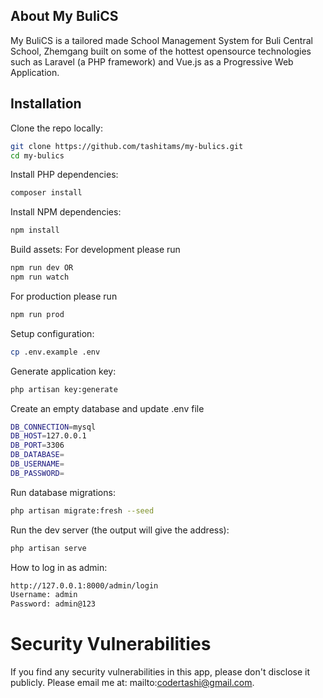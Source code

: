 ## About My BuliCS
My BuliCS is a tailored made School Management System for Buli Central School, Zhemgang built on some of the hottest opensource technologies such as Laravel (a PHP framework) and Vue.js as a Progressive Web Application.


## Installation

Clone the repo locally:

```sh
git clone https://github.com/tashitams/my-bulics.git
cd my-bulics
```

Install PHP dependencies:

```sh
composer install
```

Install NPM dependencies:

```sh
npm install
```

Build assets:
For development please run
```sh
npm run dev OR
npm run watch
```
For production please run
```sh
npm run prod
```

Setup configuration:
```sh
cp .env.example .env
```

Generate application key:

```sh
php artisan key:generate
```

Create an empty database and update .env file
```sh
DB_CONNECTION=mysql
DB_HOST=127.0.0.1
DB_PORT=3306
DB_DATABASE=
DB_USERNAME=
DB_PASSWORD=
```

Run database migrations:
```sh
php artisan migrate:fresh --seed
```

Run the dev server (the output will give the address):
```sh
php artisan serve
```

How to log in as admin:
```sh
http://127.0.0.1:8000/admin/login
Username: admin
Password: admin@123
```

# Security Vulnerabilities
If you find any security vulnerabilities in this app, please don't disclose it publicly. Please email me at: mailto:codertashi@gmail.com.
